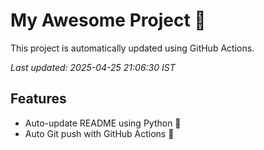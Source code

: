 # My Awesome Project 🚀

This project is automatically updated using GitHub Actions.

_Last updated: 2025-04-25 21:06:30 IST_

## Features
- Auto-update README using Python 🐍
- Auto Git push with GitHub Actions 🤖
